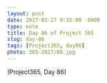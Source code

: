 ```yaml
---
layout: post
date: 2017-03-27 9:15:00 -0400
type: note
title: Day 86 of Project 365
slug: day-86
tags: [Project365, day86]
photo: 365-2017/86.jpg
---
```

(Project365, Day 86)